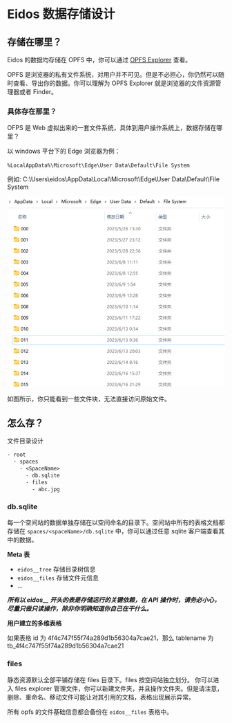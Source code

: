 # Eidos 数据存储设计

## 存储在哪里？

Eidos 的数据均存储在 OPFS 中，你可以通过 [OPFS Explorer](https://chrome.google.com/webstore/detail/opfs-explorer/acndjpgkpaclldomagafnognkcgjignd) 查看。

OPFS 是浏览器的私有文件系统，对用户并不可见。但是不必担心，你仍然可以随时查看、导出你的数据。你可以理解为 OPFS Explorer 就是浏览器的文件资源管理器或者 Finder。

### 具体存在那里？

OFPS 是 Web 虚拟出来的一套文件系统，具体到用户操作系统上，数据存储在哪里？

以 windows 平台下的 Edge 浏览器为例：

`%LocalAppData%\Microsoft\Edge\User Data\Default\File System`

例如: C:\Users\eidos\AppData\Local\Microsoft\Edge\User Data\Default\File System

![how opfs store your data](img/opfs-raw.png)

如图所示，你只能看到一些文件块，无法直接访问原始文件。

## 怎么存？

文件目录设计

```
- root
  - spaces
    - <SpaceName>
      - db.sqlite
      - files
        - abc.jpg​
```

### db.sqlite

每一个空间站的数据单独存储在以空间命名的目录下。空间站中所有的表格文档都存储在 `spaces/<spaceName>/db.sqlite` 中，你可以通过任意 sqlite 客户端查看其中的数据。

**Meta 表**

- `eidos__tree` 存储目录树信息
- `eidos__files` 存储文件元信息
- ...

**_所有以 eidos\_\_ 开头的表是存储运行的关键依赖，在 API 操作时，请务必小心，尽量只做只读操作，除非你明确知道你自己在干什么。_**

**用户建立的多维表格**

如果表格 id 为 4f4c747f55f74a289d1b56304a7cae21，那么 tablename 为 tb_4f4c747f55f74a289d1b56304a7cae21

### files

静态资源默认全部平铺存储在 files 目录下。files 按空间站独立划分。
你可以进入 files explorer 管理文件，你可以新建文件夹，并且操作文件夹。但是请注意，删除、重命名、移动文件可能让对其引用的文档，表格出现展示异常。

所有 opfs 的文件基础信息都会备份在 `eidos__files` 表格中。
